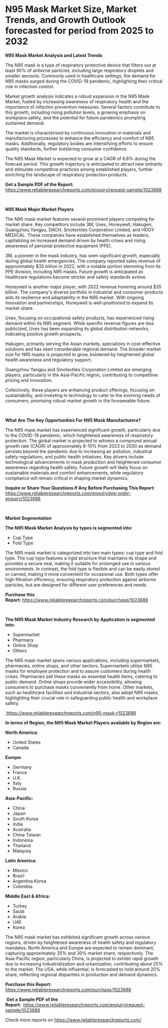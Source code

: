 <p><h1>N95 Mask Market Size, Market Trends, and Growth Outlook forecasted for period from 2025 to 2032</h1></p><p><strong>N95 Mask Market Analysis and Latest Trends</strong></p>
<p><p>The N95 mask is a type of respiratory protective device that filters out at least 95% of airborne particles, including large respiratory droplets and smaller aerosols. Commonly used in healthcare settings, the demand for N95 masks surged during the COVID-19 pandemic, highlighting their critical role in infection control. </p><p>Market growth analysis indicates a robust expansion in the N95 Mask Market, fueled by increasing awareness of respiratory health and the importance of infection prevention measures. Several factors contribute to this growth, including rising pollution levels, a growing emphasis on workplace safety, and the potential for future pandemics prompting sustained demand.</p><p>The market is characterized by continuous innovation in materials and manufacturing processes to enhance the efficiency and comfort of N95 masks. Additionally, regulatory bodies are intensifying efforts to ensure quality standards, further bolstering consumer confidence. </p><p>The N95 Mask Market is expected to grow at a CAGR of 6.8% during the forecast period. This growth trajectory is anticipated to attract new entrants and stimulate competitive practices among established players, further enriching the landscape of respiratory protection products.</p></p>
<p><strong>Get a Sample PDF of the Report:&nbsp;</strong> <a href="https://www.reliableresearchreports.com/enquiry/request-sample/1023688?utm_campaign=2251&utm_medium=2&utm_source=Github&utm_content=ia&utm_term=07032025&utm_id=n95-mask">https://www.reliableresearchreports.com/enquiry/request-sample/1023688</a></p>
<p>&nbsp;</p>
<p><strong>N95 Mask Major Market Players</strong></p>
<p><p>The N95 mask market features several prominent players competing for market share. Key competitors include 3M, Uvex, Honeywell, Hakugen, Guangzhou Yangpu, DACH, Sinotextiles Corporation Limited, and HOGY MEDICAL. These companies have established themselves as leaders, capitalizing on increased demand driven by health crises and rising awareness of personal protective equipment (PPE).</p><p>3M, a pioneer in the mask industry, has seen significant growth, especially during global health emergencies. The company reported sales revenue of approximately $35 billion in 2022, with a notable portion stemming from its PPE division, including N95 masks. Future growth is anticipated as healthcare regulations become stricter and safety standards evolve.</p><p>Honeywell is another major player, with 2022 revenue hovering around $35 billion. The company's diverse portfolio in industrial and consumer products aids its resilience and adaptability in the N95 market. With ongoing innovation and partnerships, Honeywell is well-positioned to expand its market share.</p><p>Uvex, focusing on occupational safety products, has experienced rising demand within its N95 segment. While specific revenue figures are less publicized, Uvex has been expanding its global distribution networks, indicating positive growth prospects.</p><p>Hakugen, primarily serving the Asian markets, specializes in cost-effective solutions and has seen considerable regional demand. The broader market size for N95 masks is projected to grow, bolstered by heightened global health awareness and regulatory support.</p><p>Guangzhou Yangpu and Sinotextiles Corporation Limited are emerging players, particularly in the Asia-Pacific region, contributing to competitive pricing and innovation.</p><p>Collectively, these players are enhancing product offerings, focusing on sustainability, and investing in technology to cater to the evolving needs of consumers, promising robust market growth in the foreseeable future.</p></p>
<p>&nbsp;</p>
<p><strong>What Are The Key Opportunities For N95 Mask Manufacturers?</strong></p>
<p><p>The N95 mask market has experienced significant growth, particularly due to the COVID-19 pandemic, which heightened awareness of respiratory protection. The global market is projected to witness a compound annual growth rate (CAGR) of approximately 8-10% from 2023 to 2030 as demand persists beyond the pandemic due to increasing air pollution, industrial safety regulations, and public health initiatives. Key drivers include technological advancements in mask production and heightened consumer awareness regarding health safety. Future growth will likely focus on sustainable materials and comfort enhancements, while regulatory compliance will remain critical in shaping market dynamics.</p></p>
<p><strong>Inquire or Share Your Questions If Any Before Purchasing This Report:</strong> <a href="https://www.reliableresearchreports.com/enquiry/pre-order-enquiry/1023688?utm_campaign=2251&utm_medium=2&utm_source=Github&utm_content=ia&utm_term=07032025&utm_id=n95-mask">https://www.reliableresearchreports.com/enquiry/pre-order-enquiry/1023688</a></p>
<p>&nbsp;</p>
<p><strong>Market Segmentation</strong></p>
<p><strong>The N95 Mask Market Analysis by types is segmented into:</strong></p>
<p><ul><li>Cup Type</li><li>Fold Type</li></ul></p>
<p><p>The N95 mask market is categorized into two main types: cup type and fold type. The cup type features a rigid structure that maintains its shape and provides a secure seal, making it suitable for prolonged use in various environments. In contrast, the fold type is flexible and can be easily stored or carried, making it more convenient for occasional use. Both types offer high filtration efficiency, ensuring respiratory protection against airborne particles, but are designed for different user preferences and needs.</p></p>
<p><strong>Purchase this Report:&nbsp;</strong><a href="https://www.reliableresearchreports.com/purchase/1023688?utm_campaign=2251&utm_medium=2&utm_source=Github&utm_content=ia&utm_term=07032025&utm_id=n95-mask">https://www.reliableresearchreports.com/purchase/1023688</a></p>
<p>&nbsp;</p>
<p><strong>The N95 Mask Market Industry Research by Application is segmented into:</strong></p>
<p><ul><li>Supermarket</li><li>Pharmacy</li><li>Online Shop</li><li>Others</li></ul></p>
<p><p>The N95 mask market spans various applications, including supermarkets, pharmacies, online shops, and other sectors. Supermarkets utilize N95 masks for employee protection and to assure customers during health crises. Pharmacies sell these masks as essential health items, catering to public demand. Online shops provide wider accessibility, allowing consumers to purchase masks conveniently from home. Other markets, such as healthcare facilities and industrial sectors, also adopt N95 masks, highlighting their crucial role in safeguarding public health and workplace safety.</p></p>
<p><a href="https://www.reliableresearchreports.com/n95-mask-r1023688?utm_campaign=2251&utm_medium=2&utm_source=Github&utm_content=ia&utm_term=07032025&utm_id=n95-mask">&nbsp;https://www.reliableresearchreports.com/n95-mask-r1023688</a></p>
<p><strong>In terms of Region, the N95 Mask Market Players available by Region are:</strong></p>
<p>
    <p> <strong> North America: </strong>
        <ul>
            <li>United States</li>
            <li>Canada</li>
        </ul>
        </p> 
    <p> <strong> Europe: </strong>
        <ul>
            <li>Germany</li>
            <li>France</li>
            <li>U.K.</li>
            <li>Italy</li>
            <li>Russia</li>
        </ul>
        </p> 
    <p> <strong> Asia-Pacific: </strong>
        <ul>
            <li>China</li>
            <li>Japan</li>
            <li>South Korea</li>
            <li>India</li>
            <li>Australia</li>
            <li>China Taiwan</li>
            <li>Indonesia</li>
            <li>Thailand</li>
            <li>Malaysia</li>
        </ul>
        </p> 
    <p> <strong> Latin America: </strong>
        <ul>
            <li>Mexico</li>
            <li>Brazil</li>
            <li>Argentina Korea</li>
            <li>Colombia</li>
        </ul>
        </p> 
    <p> <strong> Middle East & Africa: </strong>
        <ul>
            <li>Turkey</li>
            <li>Saudi</li>
            <li>Arabia</li>
            <li>UAE</li>
            <li>Korea</li>
        </ul>
    </p>
    </p>
<p><p>The N95 mask market has exhibited significant growth across various regions, driven by heightened awareness of health safety and regulatory mandates. North America and Europe are expected to remain dominant, capturing approximately 35% and 30% market share, respectively. The Asia-Pacific region, particularly China, is projected to exhibit rapid growth due to increasing industrialization and urbanization, contributing about 25% to the market. The USA, while influential, is forecasted to hold around 20% share, reflecting regional disparities in production and demand dynamics.</p></p>
<p><strong>Purchase this Report: </strong><a href="https://www.reliableresearchreports.com/purchase/1023688?utm_campaign=2251&utm_medium=2&utm_source=Github&utm_content=ia&utm_term=07032025&utm_id=n95-mask">https://www.reliableresearchreports.com/purchase/1023688</a></p>
<p>&nbsp;<strong>Get a Sample PDF of the Report:&nbsp;&nbsp;</strong><a href="https://www.reliableresearchreports.com/enquiry/request-sample/1023688?utm_campaign=2251&utm_medium=2&utm_source=Github&utm_content=ia&utm_term=07032025&utm_id=n95-mask">https://www.reliableresearchreports.com/enquiry/request-sample/1023688</a></p>
<p><strong></strong></p>
<p>Check more reports on <a href="https://www.reliableresearchreports.com/?utm_campaign=2251&utm_medium=2&utm_source=Github&utm_content=ia&utm_term=07032025&utm_id=n95-mask">https://www.reliableresearchreports.com/</a></p>